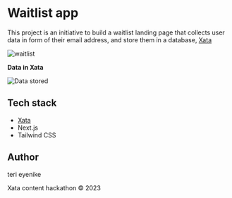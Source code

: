 # Waitlist app

This project is an initiative to build a waitlist landing page that collects user data in form of their email address, and store them in a database, [Xata](https://xata.io/)

![waitlist](https://github.com/Terieyenike/xata-in-nextjs/assets/25850598/4894d920-bd4b-4ae0-8814-e0c2dd51c990)

**Data in Xata**

![Data stored](https://github.com/Terieyenike/xata-in-nextjs/assets/25850598/fcbd514f-eddf-4a58-b673-3c50e31b813f)



## Tech stack

- [Xata](https://xata.io)
- Next.js
- Tailwind CSS

## Author
teri eyenike

Xata content hackathon &copy; 2023